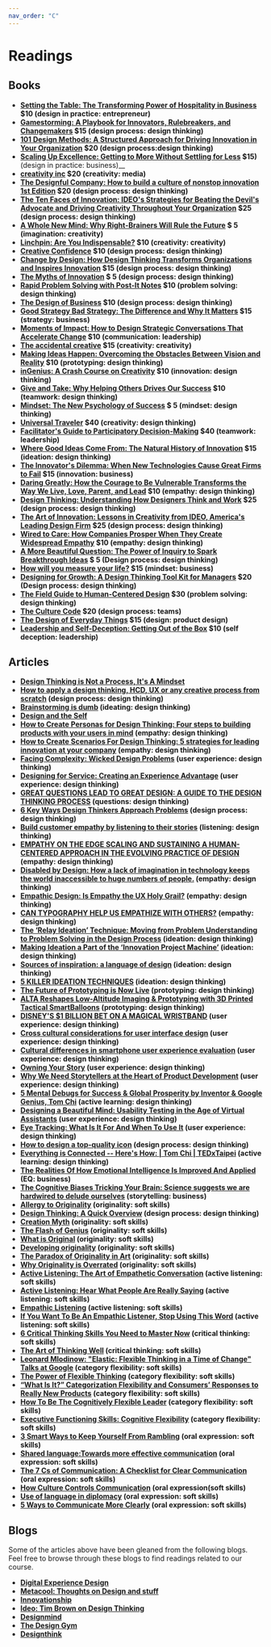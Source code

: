 ```yaml
---
nav_order: "C"
---
```


# Readings

## Books


- __[Setting the Table: The Transforming Power of Hospitality in Business](https://www.amazon.com/Setting-Table-Transforming-Hospitality-Business/dp/0060742763) \$10 (design in practice: entrepreneur)__
- __[Gamestorming: A Playbook for Innovators, Rulebreakers, and Changemakers](https://www.amazon.com/Gamestorming-Playbook-Innovators-Rulebreakers-Changemakers/dp/0596804172) \$15 (design process: design thinking)__
- __[101 Design Methods: A Structured Approach for Driving Innovation in Your Organization](https://www.amazon.com/gp/product/1118083466/?tag=wwwwileycom-20) \$20 (design process:design thinking)__
- __[Scaling Up Excellence: Getting to More Without Settling for Less](https://www.amazon.com/Scaling-Up-Excellence-Getting-Settling/dp/0385347022) \$15)__(design in practice: business)__
- __[creativity inc](https://www.amazon.com/Creativity-Inc-Overcoming-Unseen-Inspiration/dp/0812993012) \$20 (creativity: media)__
- __[The Designful Company: How to build a culture of nonstop innovation 1st Edition](https://www.amazon.com/The-Designful-Company-culture-innovation/dp/0321580060) \$20 (design process: design thinking)__
- __[The Ten Faces of Innovation: IDEO's Strategies for Beating the Devil's Advocate and Driving Creativity Throughout Your Organization](https://www.amazon.com/exec/obidos/ASIN/0385512074/theartofinnovat/102-0654687-1650515) \$25 (design process: design thinking)__
- __[A Whole New Mind: Why Right-Brainers Will Rule the Future](https://www.amazon.com/gp/product/1594481717?ie=UTF8&tag=freeagentnati-20&linkCode=as2&camp=1789&creative=9325&creativeASIN=1594481717) \$ 5 (imagination: creativity)__
- __[Linchpin: Are You Indispensable?](https://www.amazon.com/Linchpin-Are-Indispensable-Seth-Godin/dp/1591844096) \$10 (creativity: creativity)__
- __[Creative Confidence](https://www.amazon.com/Creative-Confidence-Unleashing-Potential-Within/dp/038534936X/ref=sr_1_5?ie=UTF8&qid=1439927658&sr=8-5&keywords=design+thinking) \$10 (design process: design thinking)__
- __[Change by Design: How Design Thinking Transforms Organizations and Inspires Innovation](https://www.amazon.com/Change-Design-Transforms-Organizations-Innovation/dp/0061766089/ref=sr_1_1?ie=UTF8&qid=1439927658&sr=8-1&keywords=design+thinking) \$15 (design process: design thinking)__
- __[The Myths of Innovation](https://www.amazon.com/The-Myths-Innovation-Scott-Berkun/dp/1449389627) \$ 5 (design process: design thinking)__
- __[Rapid Problem Solving with Post-It Notes](https://www.amazon.com/Rapid-Problem-Solving-Post-It-Notes/dp/1555611427) \$10 (problem solving: design thinking)__
- __[The Design of Business](https://www.amazon.com/The-Design-Business-Competitive-Advantage/dp/1422177807) \$10 (design process: design thinking)__
- __[Good Strategy Bad Strategy: The Difference and Why It Matters](https://www.amazon.com/dp/0307886239) \$15 (strategy: business)__
- __[Moments of Impact: How to Design Strategic Conversations That Accelerate Change](https://www.amazon.com/Moments-Impact-Strategic-Conversations-Accelerate/dp/1451697627) \$10 (communication: leadership)__
- __[The accidental creative](https://www.amazon.com/Accidental-Creative-Brilliant-Moments-Notice/dp/B00NPCF98I/ref=as_li_ss_tl?_encoding=UTF8&qid=&sr=&linkCode=sl1&tag=accidental06-20&linkId=7d5e91d6a44ffea4efdef56282ebaeba) \$15 (creativity: creativity)__
- __[Making Ideas Happen: Overcoming the Obstacles Between Vision and Reality](https://www.amazon.com/Making-Ideas-Happen-Overcoming-Obstacles/dp/1591844118#customerReviews) \$10 (prototyping: design thinking)__
- __[inGenius: A Crash Course on Creativity](https://www.amazon.com/inGenius-A-Crash-Course-Creativity/dp/0062020706) \$10 (innovation: design thinking)__
- __[Give and Take: Why Helping Others Drives Our Success](https://www.amazon.com/Give-Take-Helping-Others-Success/dp/0143124986) \$10 (teamwork: design thinking)__
- __[Mindset: The New Psychology of Success](https://www.amazon.com/Mindset-Psychology-Carol-S-Dweck/dp/0345472322/ref=sr_1_1?ie=UTF8&qid=1534468216&sr=8-1&keywords=mindset+carol+s.+dweck&smid=ATVPDKIKX0DER) \$ 5 (mindset: design thinking)__
- __[Universal Traveler](https://www.amazon.com/Crisp-Universal-Traveler-Don-Koberg/dp/1560526793) \$40 (creativity: design thinking)__
- __[Facilitator's Guide to Participatory Decision-Making](https://www.amazon.com/Facilitators-Participatory-Decision-Making-Jossey-Bass-Management/dp/1118404955/ref=sr_1_1?ie=UTF8&qid=1457040439&sr=8-1&keywords=facilitators+guide+to+participatory+decision+making) \$40 (teamwork: leadership)__
- __[Where Good Ideas Come From: The Natural History of Innovation](https://www.amazon.com/Where-Good-Ideas-Come-From/dp/1594485380) \$15 (ideation: design thinking)__
- __[The Innovator's Dilemma: When New Technologies Cause Great Firms to Fail](https://www.amazon.com/The-Innovators-Dilemma-Technologies-Cause/dp/0875845851/ref=tmm_hrd_title_0?ie=UTF8&qid=1339574940&sr=1-2) \$15 (innovation: business)__
- __[Daring Greatly: How the Courage to Be Vulnerable Transforms the Way We Live, Love, Parent, and Lead](https://www.amazon.com/Daring-Greatly-Courage-Vulnerable-Transforms/dp/1592408419) \$10 (empathy: design thinking)__
- __[Design Thinking: Understanding How Designers Think and Work](https://www.amazon.com/Design-Thinking-Understanding-Designers-Think-ebook/dp/B005GZL8Z0/ref=as_li_ss_tl?dpID=618RxyYXw-L&preST=_SX342_QL70_&dpSrc=detail&linkCode=sl1&tag=programi-20&linkId=13cb11e2338024bbb5f9cbb6c46ea56a&language=en_US) \$25 (design process: design thinking)__
- __[The Art of Innovation: Lessons in Creativity from IDEO, America's Leading Design Firm](https://www.amazon.com/Art-Innovation-Lessons-Creativity-Americas/dp/0385499841/ref=as_li_ss_tl?&imprToken=fbwvZQZ95OmYLPds5IYJIA&slotNum=9&ie=UTF8&s=books&qid=1272602242&sr=8-1&linkCode=sl1&tag=programi-20&linkId=8505697c3d6007e605f0e78d1dacec72&language=en_US) \$25 (design process: design thinking)__
- __[Wired to Care: How Companies Prosper When They Create Widespread Empathy](https://www.amazon.com/Wired-Care-Companies-Prosper-Widespread/dp/013714234X/ref=sr_1_1?ie=UTF8&s=books&qid=1272602709&sr=1-1) \$10 (empathy: design thinking)__
- __[A More Beautiful Question: The Power of Inquiry to Spark Breakthrough Ideas](https://www.amazon.com/More-Beautiful-Question-Inquiry-Breakthrough/dp/1632861054) \$ 5 (Design process: design thinking)__
- __[How will you measure your life?](https://www.amazon.com/How-Will-Measure-Your-Life/dp/0062102419) \$15 (mindset: business)__
- __[Designing for Growth: A Design Thinking Tool Kit for Managers](https://www.amazon.com/Designing-Growth-Design-Thinking-Managers/dp/1531888844) \$20 (Design process: design thinking)__
- __[The Field Guide to Human-Centered Design](https://www.amazon.com/Field-Guide-Human-Centered-Design/dp/0991406311) \$30 (problem solving: design thinking)__
- __[The Culture Code](https://www.amazon.com/Culture-Code-Secrets-Highly-Successful/dp/0804176981/ref=sr_1_1?ie=UTF8&qid=1537383061&sr=8-1&keywords=culture+code+coyle&dpID=51p0mZIztFL&preST=_SY291_BO1,204,203,200_QL40_&dpSrc=srch#customerReviews) \$20 (design process: teams)__
- __[The Design of Everyday Things](https://www.amazon.com/Design-Everyday-Things-Revised-Expanded/dp/0465050654/ref=sr_1_1?ie=UTF8&qid=1537565084&sr=8-1&keywords=design+of+everyday+things) \$15 (design: product design)__
- __[Leadership and Self-Deception: Getting Out of the Box](https://www.amazon.com/Leadership-Self-Deception-Getting-Out-Box/dp/1576759776) \$10 (self deception: leadership)__


## Articles

- __[Design Thinking is Not a Process, It's A Mindset](https://www.entrepreneur.com/article/310282)__
- __[How to apply a design thinking, HCD, UX or any creative process from scratch](https://medium.com/digital-experience-design/how-to-apply-a-design-thinking-hcd-ux-or-any-creative-process-from-scratch-b8786efbf812) (design process: design thinking)__
- __[Brainstorming is dumb](https://www.fastcompany.com/3062292/brainstorming-is-dumb) (ideating: design thinking)__
- __[Design and the Self](https://medium.com/design-your-life/design-and-the-self-a5670a000fee)__
- __[How to Create Personas for Design Thinking: Four steps to building products with your users in mind](https://www.innovationtraining.org/create-personas-design-thinking/) (empathy: design thinking)__
- __[How to Create Scenarios For Design Thinking: 5 strategies for leading innovation at your company](https://www.innovationtraining.org/how-to-create-scenarios-for-design-thinking/) (empathy: design thinking)__
- __[Facing Complexity: Wicked Design Problems](https://medium.com/age-of-awareness/facing-complexity-wicked-design-problems-ee8c71618966) (user experience: design thinking)__
- __[Designing for Service: Creating an Experience Advantage](http://www.dubberly.com/wp-content/uploads/2010/03/ddo_article_designing_service.pdf) (user experience: design thinking)__
- __[GREAT QUESTIONS LEAD TO GREAT DESIGN: A GUIDE TO THE DESIGN THINKING PROCESS](https://www.webdesignerdepot.com/2017/12/great-questions-lead-to-great-design-a-guide-to-the-design-thinking-process/) (questions: design thinking)__
- __[6 Key Ways Design Thinkers Approach Problems](https://www.fastcompany.com/3060852/6-key-ways-design-thinkers-approach-problems) (design process: design thinking)__
- __[Build customer empathy by listening to their stories](https://medium.com/startup-grind/build-customer-empathy-by-listening-to-their-stories-38b5df9337aa) (listening: design thinking)__
- __[EMPATHY ON THE EDGE SCALING AND SUSTAINING A HUMAN-CENTERED APPROACH IN THE EVOLVING PRACTICE OF DESIGN](http://5a5f89b8e10a225a44ac-ccbed124c38c4f7a3066210c073e7d55.r9.cf1.rackcdn.com/files/pdfs/news/Empathy_on_the_Edge.pdf) (empathy: design thinking)__
- __[Disabled by Design: How a lack of imagination in technology keeps the world inaccessible to huge numbers of people.](http://www.slate.com/articles/technology/future_tense/2015/02/technology_and_disability_design_lacks_the_imagination_to_make_the_world.html) (empathy: design thinking)__
- __[Empathic Design: Is Empathy the UX Holy Grail?](https://www.interaction-design.org/literature/article/empathic-design-is-empathy-the-ux-holy-grail) (empathy: design thinking)__
- __[CAN TYPOGRAPHY HELP US EMPATHIZE WITH OTHERS?](https://www.wired.com/2015/06/can-typography-help-us-empathize-others/) (empathy: design thinking)__
- __[The ‘Relay Ideation’ Technique: Moving from Problem Understanding to Problem Solving in the Design Process](https://lirias2repo.kuleuven.be/bitstream/handle/123456789/468606/chp_10.1007_978-3-642-40498-6_57.pdf;jsessionid=F5FC7D5508907F62DDF607ECE368D52C?sequence=1) (ideation: design thinking)__
- __[Making Ideation a Part of the ‘Innovation Project Machine’](http://www.innovationmanagement.se/2013/02/04/making-ideation-a-part-of-the-innovation-project-machine/) (ideation: design thinking)__
- __[Sources of inspiration: a language of design](https://www.sciencedirect.com/science/article/pii/S0142694X00000223) (ideation: design thinking)__
- __[5 KILLER IDEATION TECHNIQUES](http://www.freshminds.net/2016/09/5-killer-ideation-techniques/) (ideation: design thinking)__
- __[The Future of Prototyping is Now Live](https://hbr.org/2014/03/the-future-of-prototyping-is-now-live) (prototyping: design thinking)__
- __[ALTA Reshapes Low-Altitude Imaging & Prototyping with 3D Printed Tactical SmartBalloons](https://3dprint.com/115061/alta-low-altitude-imaging/) (prototyping: design thinking)__
- __[DISNEY'S $1 BILLION BET ON A MAGICAL WRISTBAND](https://www.wired.com/2015/03/disney-magicband/) (user experience: design thinking)__
- __[Cross cultural considerations for user interface design](http://www.humanfactors.com/newsletters/cross-cultural-considerations-for-user-interface-design.asp) (user experience: design thinking)__
- __[Cultural differences in smartphone user experience evaluation](https://dl.acm.org/citation.cfm?id=1899499) (user experience: design thinking)__
- __[Owning Your Story](https://uxmag.com/articles/owning-your-story) (user experience: design thinking)__
- __[Why We Need Storytellers at the Heart of Product Development](http://uxmag.com/articles/why-we-need-storytellers-at-the-heart-of-product-development#.T52qqSog1VU.twitter) (user experience: design thinking)__
- __[5 Mental Debugs for Success & Global Prosperity by Inventor & Google Genius, Tom Chi](https://www.youtube.com/watch?time_continue=33&v=25fUDjMtkuI) (active learning: design thinking)__
- __[Designing a Beautiful Mind: Usability Testing in the Age of Virtual Assistants](https://www.wired.com/insights/2015/03/designing-beautiful-mind-usability-testing-age-virtual-assistants/) (user experience: design thinking)__
- __[Eye Tracking: What Is It For And When To Use It](https://usabilitygeek.com/what-is-eye-tracking-when-to-use-it/) (user experience: design thinking)__
- __[How to design a top-quality icon](https://www.creativebloq.com/graphic-design/how-design-top-quality-icon-10135092) (design process: design thinking)__
- __[Everything is Connected -- Here's How: \| Tom Chi \| TEDxTaipei](https://www.youtube.com/watch?v=rPh3c8Sa37M) (active learning: design thinking)__
- __[The Realities Of How Emotional Intelligence Is Improved And Applied](https://www.forbes.com/sites/petekrasspiersonkrass/2018/08/08/the-realities-of-how-emotional-intelligence-is-improved-and-applied/#106b16dc2d02) (EQ: business)__
- __[The Cognitive Biases Tricking Your Brain: Science suggests we are hardwired to delude ourselves](https://www.theatlantic.com/magazine/archive/2018/09/cognitive-bias/565775/?silverid-ref=MzQxNTgyODIyMzE5S0) (storytelling: business)__
- __[Allergy to Originality](http://www.designindaba.com/videos/creative-work/allergy-originality) (originality: soft skills)__
- __[Design Thinking: A Quick Overview](https://www.interaction-design.org/literature/article/design-thinking-a-quick-overview) (design process: design thinking)__
- __[Creation Myth](https://www.newyorker.com/magazine/2011/05/16/creation-myth) (originality: soft skills)__
- __[The Flash of Genius](https://www.newyorker.com/magazine/1993/01/11/the-flash-of-genius) (originality: soft skills)__
- __[What is Original](https://www.npr.org/programs/ted-radio-hour/321797073/what-is-original) (originality: soft skills)__
- __[Developing originality](https://services.unimelb.edu.au/__data/assets/pdf_file/0009/471267/Developing_originality_Update_051112.pdf) (originality: soft skills)__
- __[The Paradox of Originality in Art](https://artplusmarketing.com/the-paradox-of-originality-in-art-454793056b31) (originality: soft skills)__
- __[Why Originality is Overrated](https://medium.com/the-mission/why-originality-is-overrated-ac471e4bcbb6) (originality: soft skills)__
- __[Active Listening: The Art of Empathetic Conversation](https://positivepsychologyprogram.com/active-listening/) (active listening: soft skills)__
- __[Active Listening: Hear What People Are Really Saying](https://www.mindtools.com/CommSkll/ActiveListening.htm) (active listening: soft skills)__
- __[Empathic Listening](https://www.beyondintractability.org/essay/empathic_listening) (active listening: soft skills)__
- __[If You Want To Be An Empathic Listener, Stop Using This Word](https://www.forbes.com/sites/markmurphy/2017/07/09/if-you-want-to-be-an-empathic-listener-stop-using-this-word/#512453172df1) (active listening: soft skills)__
- __[6 Critical Thinking Skills You Need to Master Now](https://www.rasmussen.edu/student-life/blogs/college-life/critical-thinking-skills-to-master-now/) (critical thinking: soft skills)__
- __[The Art of Thinking Well](https://www.nytimes.com/2017/10/10/opinion/the-art-of-thinking-well.html) (critical thinking: soft skills)__
- __[Leonard Mlodinow: "Elastic: Flexible Thinking in a Time of Change" Talks at Google](https://www.youtube.com/watch?v=vFxx3vp4HaY) (category flexibility: soft skills)__
- __[The Power of Flexible Thinking](https://www.scientificamerican.com/article/the-power-of-flexible-thinking/) (category flexibility: soft skills)__
- __[“What Is It?” Categorization Flexibility and Consumers’ Responses to Really New Products](https://liberalarts.utexas.edu/_files/markman/JCR01.pdf) (category flexibility: soft skills)__
- __[How To Be The Cognitively Flexible Leader](https://www.forbes.com/sites/rawnshah/2015/01/21/the-cognitively-flexible-leader/#5a76a9e01c82) (category flexibility: soft skills)__
- __[Executive Functioning Skills: Cognitive Flexibility](http://blog.studentcaffe.com/cognitive-flexibility/) (category flexibility: soft skills)__
- __[3 Smart Ways to Keep Yourself From Rambling](https://www.themuse.com/advice/3-smart-ways-to-keep-yourself-from-rambling) (oral expression: soft skills)__
- __[Shared language:Towards more effective communication](https://www.ncbi.nlm.nih.gov/pmc/articles/PMC3575067/) (oral expression: soft skills)__
- __[The 7 Cs of Communication: A Checklist for Clear Communication](https://www.mindtools.com/pages/article/newCS_85.htm) (oral expression: soft skills)__
- __[How Culture Controls Communication](https://www.forbes.com/sites/carolkinseygoman/2011/11/28/how-culture-controls-communication/#2c9e55bc263b) (oral expression(soft skills)__
- __[Use of language in diplomacy](https://www.diplomacy.edu/resources/general/use-language-diplomacy) (oral expression: soft skills)__
- __[5 Ways to Communicate More Clearly](https://www.inc.com/geoffrey-james/5-ways-to-communicate-more-clearly.html) (oral expression: soft skills)__

## Blogs

Some of the articles above have been gleaned from the following blogs. Feel free to browse through these blogs to find readings related to our course.

- __[Digital Experience Design](https://medium.com/digital-experience-design)__
- __[Metacool: Thoughts on Design and stuff](http://metacool.com/)__
- __[Innovationship](https://www.innovationship.com/blog)__
- __[Ideo: Tim Brown on Design Thinking](https://designthinking.ideo.com/)__
- __[Designmind](https://designmind.frogdesign.com/?sort=popular#sort)__
- __[The Design Gym](http://www.thedesigngym.com/blog/)__
- __[Designthink](http://desthink.tumblr.com/)__

<script>
$(document).ready(function(){

    $('table.display').DataTable( {
        paging: true,
        stateSave: true,
        searching: true
    }
);
});
</script>
